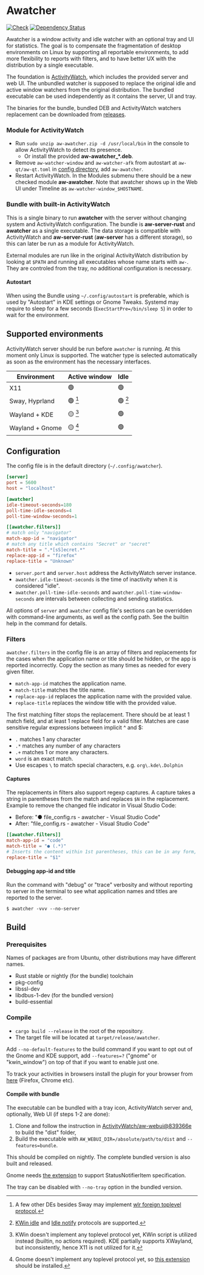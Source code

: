 # Awatcher
[![Check](https://github.com/2e3s/awatcher/actions/workflows/verify.yml/badge.svg)](https://github.com/2e3s/awatcher/actions/workflows/verify.yml)
[![Dependency Status](https://deps.rs/repo/github/2e3s/awatcher/status.svg)](https://deps.rs/repo/github/2e3s/awatcher)

Awatcher is a window activity and idle watcher with an optional tray and UI for statistics.
The goal is to compensate the fragmentation of desktop environments on Linux by supporting all reportable environments, 
to add more flexibility to reports with filters, and to have better UX with the distribution by a single executable.

The foundation is [ActivityWatch](https://github.com/ActivityWatch), which includes the provided server and web UI.
The unbundled watcher is supposed to replace the original idle and active window watchers from the original distribution.
The bundled executable can be used independently as it contains the server, UI and tray.

The binaries for the bundle, bundled DEB and ActivityWatch watchers replacement can be downloaded from
[releases](https://github.com/2e3s/awatcher/releases).

### Module for ActivityWatch

- Run `sudo unzip aw-awatcher.zip -d /usr/local/bin` in the console to allow ActivityWatch to detect its presence.
  - Or install the provided **aw-awatcher_\*.deb**.
- Remove `aw-watcher-window` and `aw-watcher-afk` from autostart at `aw-qt/aw-qt.toml` in [config directory](https://docs.activitywatch.net/en/latest/directories.html#config),
  add `aw-awatcher`.
- Restart ActivityWatch. In the Modules submenu there should be a new checked module **aw-awatcher**. Note that awatcher shows up in the Web UI under Timeline as `aw-watcher-window_$HOSTNAME`.

### Bundle with built-in ActivityWatch

This is a single binary to run **awatcher** with the server without changing system and ActivityWatch configuration.
The bundle is **aw-server-rust** and **awatcher** as a single executable.
The data storage is compatible with ActivityWatch and **aw-server-rust** (**aw-server** has a different storage), so this can later be run as a module for ActivityWatch.

External modules are run like in the original ActivityWatch distribution
by looking at `$PATH` and running all executables whose name starts with `aw-`.
They are controled from the tray, no additional configuration is necessary.

#### Autostart

When using the Bundle using `~/.config/autostart` is preferable, which is used by "Autostart" in KDE settings or Gnome Tweaks.
Systemd may require to sleep for a few seconds (`ExecStartPre=/bin/sleep 5`) in order to wait for the environment.

## Supported environments

ActivityWatch server should be run before `awatcher` is running.
At this moment only Linux is supported. The watcher type is selected automatically
as soon as the environment has the necessary interfaces.

| Environment     | Active window        | Idle                |
| --------------- | -------------------- | ------------------- |
| X11             | :green_circle:       | :green_circle:      |
| Sway, Hyprland  | :green_circle: [^1]  | :green_circle: [^2] |
| Wayland + KDE   | :yellow_circle: [^3] | :green_circle:      |
| Wayland + Gnome | :yellow_circle: [^4] | :green_circle:      |

[^1]: A few other DEs besides Sway may implement [wlr foreign toplevel protocol](https://wayland.app/protocols/wlr-foreign-toplevel-management-unstable-v1),
[^2]: [KWin idle](https://wayland.app/protocols/kde-idle) and [Idle notify](https://wayland.app/protocols/ext-idle-notify-v1) protocols are supported.
[^3]: KWin doesn't implement any toplevel protocol yet, KWin script is utilized instead (builtin, no actions required).
      KDE partially supports XWayland, but inconsistently, hence X11 is not utilized for it.
[^4]: Gnome doesn't implement any toplevel protocol yet, so [this extension](https://extensions.gnome.org/extension/5592/focused-window-d-bus/) should be installed.

## Configuration

The config file is in the default directory (`~/.config/awatcher`).
```toml
[server]
port = 5600
host = "localhost"

[awatcher]
idle-timeout-seconds=180
poll-time-idle-seconds=4
poll-time-window-seconds=1

[[awatcher.filters]]
# match only "navigator"
match-app-id = "navigator"
# match any title which contains "Secret" or "secret" 
match-title = ".*[sS]ecret.*"
replace-app-id = "firefox"
replace-title = "Unknown"
```

- `server.port` and `server.host` address the ActivityWatch server instance.
- `awatcher.idle-timeout-seconds` is the time of inactivity when it is considered "idle".
- `awatcher.poll-time-idle-seconds` and `awatcher.poll-time-window-seconds` are 
  intervals between collecting and sending statistics.

All options of `server` and `awatcher` config file's sections can be overridden with command-line arguments, as well as the config path. See the builtin help in the command for details.

### Filters

`awatcher.filters` in the config file is an array of filters and replacements 
for the cases when the application name or title should be hidden, or the app is reported incorrectly.
Copy the section as many times as needed for every given filter.
  - `match-app-id` matches the application name.
  - `match-title` matches the title name.
  - `replace-app-id` replaces the application name with the provided value.
  - `replace-title` replaces the window title with the provided value.

The first matching filter stops the replacement.
There should be at least 1 match field, and at least 1 replace field for a valid filter.
Matches are case sensitive regular expressions between implicit ^ and $:
- `.` matches 1 any character
- `.*` matches any number of any characters
- `.+` matches 1 or more any characters.
- `word` is an exact match.
- Use escapes `\` to match special characters, e.g. `org\.kde\.Dolphin`

#### Captures

The replacements in filters also support regexp captures.
A capture takes a string in parentheses from the match and replaces `$N` in the replacement.
Example to remove the changed file indicator in Visual Studio Code:
- Before: "● file_config.rs - awatcher - Visual Studio Code"
- After: "file_config.rs - awatcher - Visual Studio Code"
```toml
[[awatcher.filters]]
match-app-id = "code"
match-title = "● (.*)"
# Inserts the content within 1st parentheses, this can be in any form, e.g. "App $1 - $2/$3"
replace-title = "$1"
```

#### Debugging app-id and title

Run the command with "debug" or "trace" verbosity and without reporting to server in the terminal
to see what application names and titles are reported to the server.
```
$ awatcher -vvv --no-server
```

## Build

### Prerequisites

Names of packages are from Ubuntu, other distributions may have different names.

- Rust stable or nightly (for the bundle) toolchain
- pkg-config
- libssl-dev
- libdbus-1-dev (for the bundled version)
- build-essential

### Compile

- `cargo build --release` in the root of the repository.
- The target file will be located at `target/release/awatcher`.

Add `--no-default-features` to the build command if you want to opt out of the Gnome and KDE support,
add `--features=?` ("gnome" or "kwin_window") on top of that if you want to enable just one.

To track your activities in browsers install the plugin for your browser from 
[here](https://github.com/ActivityWatch/aw-watcher-web) (Firefox, Chrome etc).

#### Compile with bundle

The executable can be bundled with a tray icon, ActivityWatch server and, optionally, Web UI (if steps 1-2 are done):

1. Clone and follow the instruction in [ActivityWatch/aw-webui@839366e](https://github.com/ActivityWatch/aw-webui/commit/839366e66f859faadd7f9128de3bea14b25ce4ae)
to build the "dist" folder, 
1. Build the executable with `AW_WEBUI_DIR=/absolute/path/to/dist` and `--features=bundle`.

This should be compiled on nightly. The complete bundled version is also built and released.

Gnome needs [the extension](https://extensions.gnome.org/extension/615/appindicator-support/) to support StatusNotifierItem specification.

The tray can be disabled with `--no-tray` option in the bundled version.
